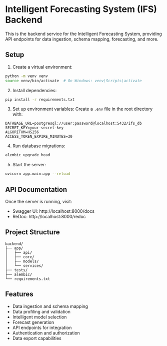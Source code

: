 # Intelligent Forecasting System (IFS) Backend

This is the backend service for the Intelligent Forecasting System, providing API endpoints for data ingestion, schema mapping, forecasting, and more.

## Setup

1. Create a virtual environment:
```bash
python -m venv venv
source venv/bin/activate  # On Windows: venv\Scripts\activate
```

2. Install dependencies:
```bash
pip install -r requirements.txt
```

3. Set up environment variables:
Create a `.env` file in the root directory with:
```
DATABASE_URL=postgresql://user:password@localhost:5432/ifs_db
SECRET_KEY=your-secret-key
ALGORITHM=HS256
ACCESS_TOKEN_EXPIRE_MINUTES=30
```

4. Run database migrations:
```bash
alembic upgrade head
```

5. Start the server:
```bash
uvicorn app.main:app --reload
```

## API Documentation

Once the server is running, visit:
- Swagger UI: http://localhost:8000/docs
- ReDoc: http://localhost:8000/redoc

## Project Structure

```
backend/
├── app/
│   ├── api/
│   ├── core/
│   ├── models/
│   └── services/
├── tests/
├── alembic/
└── requirements.txt
```

## Features

- Data ingestion and schema mapping
- Data profiling and validation
- Intelligent model selection
- Forecast generation
- API endpoints for integration
- Authentication and authorization
- Data export capabilities
